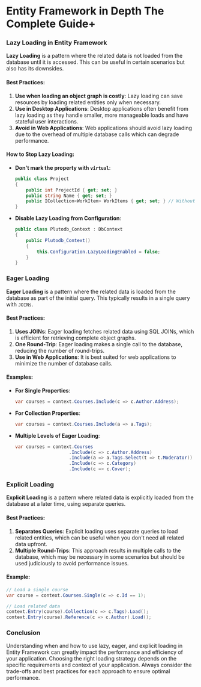 # Entity Framework in Depth The Complete Guide+

### Lazy Loading in Entity Framework

**Lazy Loading** is a pattern where the related data is not loaded from the database until it is accessed. This can be useful in certain scenarios but also has its downsides.

#### Best Practices:

1. **Use when loading an object graph is costly**: Lazy loading can save resources by loading related entities only when necessary.
2. **Use in Desktop Applications**: Desktop applications often benefit from lazy loading as they handle smaller, more manageable loads and have stateful user interactions.
3. **Avoid in Web Applications**: Web applications should avoid lazy loading due to the overhead of multiple database calls which can degrade performance.

#### How to Stop Lazy Loading:

- **Don't mark the property with `virtual`**:

  ```csharp
  public class Project
  {
      public int ProjectId { get; set; }
      public string Name { get; set; }
      public ICollection<WorkItem> WorkItems { get; set; } // Without virtual
  }
  ```

- **Disable Lazy Loading from Configuration**:
  ```csharp
  public class Plutodb_Context : DbContext
  {
      public Plutodb_Context()
      {
          this.Configuration.LazyLoadingEnabled = false;
      }
  }
  ```

### Eager Loading

**Eager Loading** is a pattern where the related data is loaded from the database as part of the initial query. This typically results in a single query with `JOINs`.

#### Best Practices:

1. **Uses JOINs**: Eager loading fetches related data using SQL JOINs, which is efficient for retrieving complete object graphs.
2. **One Round-Trip**: Eager loading makes a single call to the database, reducing the number of round-trips.
3. **Use in Web Applications**: It is best suited for web applications to minimize the number of database calls.

#### Examples:

- **For Single Properties**:

  ```csharp
  var courses = context.Courses.Include(c => c.Author.Address);
  ```

- **For Collection Properties**:

  ```csharp
  var courses = context.Courses.Include(a => a.Tags);
  ```

- **Multiple Levels of Eager Loading**:
  ```csharp
  var courses = context.Courses
                      .Include(c => c.Author.Address)
                      .Include(a => a.Tags.Select(t => t.Moderator))
                      .Include(c => c.Category)
                      .Include(c => c.Cover);
  ```

### Explicit Loading

**Explicit Loading** is a pattern where related data is explicitly loaded from the database at a later time, using separate queries.

#### Best Practices:

1. **Separates Queries**: Explicit loading uses separate queries to load related entities, which can be useful when you don't need all related data upfront.
2. **Multiple Round-Trips**: This approach results in multiple calls to the database, which may be necessary in some scenarios but should be used judiciously to avoid performance issues.

#### Example:

```csharp
// Load a single course
var course = context.Courses.Single(c => c.Id == 1);

// Load related data
context.Entry(course).Collection(c => c.Tags).Load();
context.Entry(course).Reference(c => c.Author).Load();
```

### Conclusion

Understanding when and how to use lazy, eager, and explicit loading in Entity Framework can greatly impact the performance and efficiency of your application. Choosing the right loading strategy depends on the specific requirements and context of your application. Always consider the trade-offs and best practices for each approach to ensure optimal performance.
